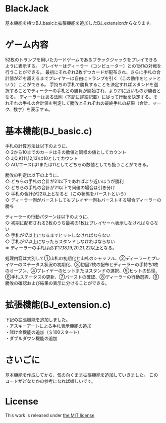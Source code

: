 # BlackJack
基本機能を持つBJ_basicと拡張機能を追加したBJ_extensionからなります。

# ゲーム内容
52枚のトランプを用いたカードゲームであるブラックジャックをプレイできるように表示する。
プレイヤーはディーラー（コンピューター）との1対1の対戦を行うことができる。
最初にそれぞれ2枚ずつカードが配布され、さらに手札の合計値が21を超えるまでプレイヤーは自由にトランプを引く（この動作をヒットという）ことができる。
手持ちの手札で勝負することを決定すればスタンドを選択することでディーラーの手札との勝負が開始され、より21に近いものが勝者となる。
ディーラーはある法則（下記に詳細記載）に従って行動を決定する。それぞれの手札の合計値を判定して勝敗とそれぞれの最終手札の結果（合計、マーク、数字）を表示する。

# 基本機能(BJ_basic.c)
手札の計算方法は以下のように、  
◇ 2から10までのカードはその数値と同様の値としてカウント  
◇ J,Q,K(11,12,13)は10としてカウント  
◇ A(1/エース)は1または11としてどちらの数値としても扱うことができる。  
  
勝敗の判定は以下のように、  
◇ どちらの手札の合計が21以下であればより近いほうが勝利  
◇ どちらの手札の合計が21以下で同値の場合は引き分け  
◇ 手札の合計が22以上となると（この状態をバーストという）  
◇ ディーラー側がバーストしてもプレイヤー側もバーストする場合ディーラーの勝ち  
  
ディーラーの行動パターンは以下のように、  
◇ 初期に配布される2枚のうち最初の1枚はプレイヤーへ表示しなければならない  
◇ 手札が17以上になるまでヒットしなければならない  
◇ 手札が17以上になったらスタンドしなければならない  
⇒ ディーラーの手札は必ず17,18,19,20,21,22以上となる。  
  
処理内容は大別して①山札の初期化と山札のシャッフル、②ディーラーとプレイヤーのステータス状況の初期化、③初回2枚の配布とディーラーの手持ち1枚のオープン、④プレイヤーのヒットまたはスタンドの選択、⑤ヒットの処理、⑥手札ステータスの更新、⑦バーストの確認、⑧ディーラーの行動選択、⑨勝敗の確認および結果の表示に分けることができる。

# 拡張機能(BJ_extension.c)
下記の拡張機能を追加しました。  
・アスキーアートによる手札表示機能の追加  
・賭け金機能の追加（＄100スタート）  
・ダブルダウン機能の追加  

# さいごに
基本機能を作成してから、気の向くまま拡張機能を追加していきました。
このコードがどなたかの参考になれば嬉しいです。

# License
This work is released under [the MIT license](https://opensource.org/licenses/mit-license.php)
